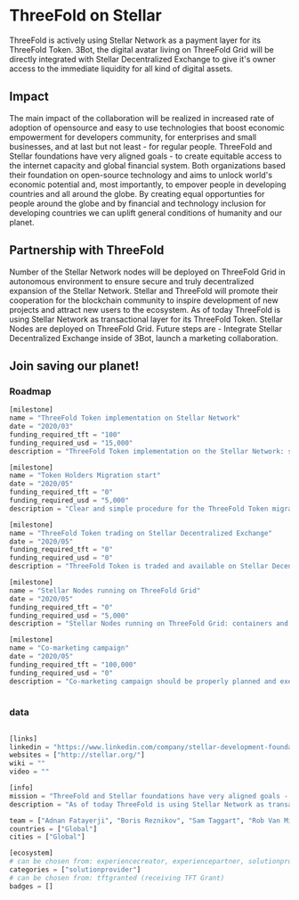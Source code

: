 # ThreeFold on Stellar

ThreeFold is actively using Stellar Network as a payment layer for its ThreeFold Token. 3Bot, the digital avatar living on ThreeFold Grid will be directly integrated with Stellar Decentralized Exchange to give it's owner access to the immediate liquidity for all kind of digital assets.

## Impact

The main impact of the collaboration will be realized in increased rate of adoption of opensource and easy to use technologies that boost economic empowerment for developers community, for enterprises and small businesses, and at last but not least - for regular people. ThreeFold and Stellar foundations have very aligned goals - to create equitable access to the internet capacity and global financial system. Both organizations based their foundation on open-source technology and aims to unlock world's economic potential and, most importantly, to empover people in developing countries and all around the globe. By creating equal opportunties for people around the globe and by financial and technology inclusion for developing countries we can uplift general conditions of humanity and our planet.

## Partnership with ThreeFold

Number of the Stellar Network nodes will be deployed on ThreeFold Grid in autonomous environment to ensure secure and truly decentralized expansion of the Stellar Network. Stellar and ThreeFold will promote their cooperation for the blockchain community to inspire development of new projects and attract new users to the ecosystem. As of today ThreeFold is using Stellar Network as transactional layer for its ThreeFold Token. Stellar Nodes are deployed on ThreeFold Grid. Future steps are - Integrate Stellar Decentralized Exchange inside of 3Bot, launch a marketing collaboration.

## Join saving our planet!


### Roadmap

```python
[milestone]
name = "ThreeFold Token implementation on Stellar Network"
date = "2020/03"
funding_required_tft = "100"
funding_required_usd = "15,000"
description = "ThreeFold Token implementation on the Stellar Network: software development, required for the integration"

[milestone]
name = "Token Holders Migration start"
date = "2020/05"
funding_required_tft = "0"
funding_required_usd = "5,000"
description = "Clear and simple procedure for the ThreeFold Token migration should be developed, described and announced for all token holders. Clear manuals and wiki articles on the topic should be composed."

[milestone]
name = "ThreeFold Token trading on Stellar Decentralized Exchange"
date = "2020/05"
funding_required_tft = "0"
funding_required_usd = "0"
description = "ThreeFold Token is traded and available on Stellar Decentralized Exchange"

[milestone]
name = "Stellar Nodes running on ThreeFold Grid"
date = "2020/05"
funding_required_tft = "0"
funding_required_usd = "5,000"
description = "Stellar Nodes running on ThreeFold Grid: containers and flists should be prepared, capacity reserved, nodes deployed in autonomous fashion"

[milestone]
name = "Co-marketing campaign"
date = "2020/05"
funding_required_tft = "100,000"
funding_required_usd = "0"
description = "Co-marketing campaign should be properly planned and executed"
    
```

### data

```python

[links]
linkedin = "https://www.linkedin.com/company/stellar-development-foundation/"
websites = ["http://stellar.org/"]
wiki = ""
video = ""

[info]
mission = "ThreeFold and Stellar foundations have very aligned goals - to create equitable access to the internet capacity and global financial system"
description = "As of today ThreeFold is using Stellar Network as transactional layer for its ThreeFold Token. Stellar Nodes deployed on ThreeFold Grid. Future steps are - Integrate Stellar Decentralized Exchange inside of 3Bot, launch a marketing collaboration. The main impact of the collaboration will be realized in increased rate of adoption of opensource and easy to use technologies that boost economic empowerment for developers community, for enterprises and small businesses, and at last but not least - for regular people.ThreeFold and Stellar foundations have very aligned goals - to create equitable access to the internet capacity and global financial system. Both organizations based their foundation on open-source technology and aims to unlock world's economic potential and, most importantly, to empover people in developing countries and all around the globe.By creating equal opportunties for people around the globe and by financial and technology inclusion for developing countries we can uplift general conditions of humanity and our planet.ThreeFold Foundation is actively using Stellar Network as a payment layer for its ThreeFold Token. 3Bot, the digital avatar living on ThreeFold Grid will be directly integrated with Stellar Decentralized Exchange to give it's owner access to the immediate liquidity for all kind of digital assets.Number of the Stellar Network nodes will be deployed on ThreeFold Grid in autonomous environment to ensure secure and truly decentralized expansion of the Stellar Network. Stellar and ThreeFold Foundations will promote their cooperation for the blockchain community to inspire development of new projects and attract new users to the ecosystem."

team = ["Adnan Fatayerji", "Boris Reznikov", "Sam Taggart", "Rob Van Mieghem", "Geert Machtelinckx"] 
countries = ["Global"]
cities = ["Global"]

[ecosystem]
# can be chosen from: experiencecreator, experiencepartner, solutionprovider, farmer, systemintegrator
categories = ["solutionprovider"]
# can be chosen from: tftgranted (receiving TFT Grant)
badges = []

```
